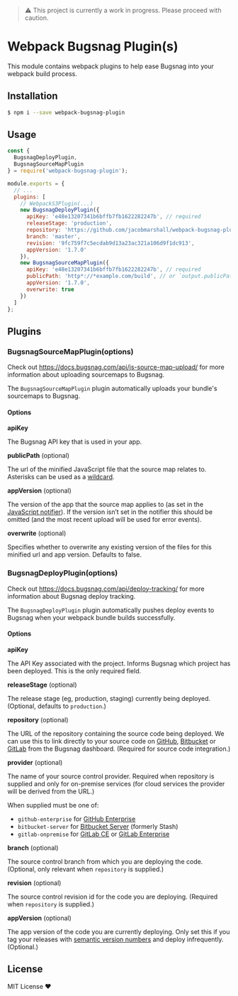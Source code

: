 > ⚠️ This project is currently a work in progress. Please proceed with caution.

# Webpack Bugsnag Plugin(s)

This module contains webpack plugins to help ease Bugsnag into your webpack build process.

## Installation

```sh
$ npm i --save webpack-bugsnag-plugin
```

## Usage

```js
const {
  BugsnagDeployPlugin,
  BugsnagSourceMapPlugin
} = require('webpack-bugsnag-plugin');

module.exports = {
  // ...
  plugins: [
    // WebpackS3Plugin(...)
    new BugsnagDeployPlugin({
      apiKey: 'e48e13207341b6bffb7fb1622282247b', // required
      releaseStage: 'production',
      repository: 'https://github.com/jacobmarshall/webpack-bugsnag-plugin.git',
      branch: 'master',
      revision: '9fc759f7c5ecdab9d13a23ac321a106d9f1dc913', 
      appVersion: '1.7.0'
    }),
    new BugsnagSourceMapPlugin({
      apiKey: 'e48e13207341b6bffb7fb1622282247b', // required
      publicPath: 'http*://*example.com/build', // or `output.publicPath`
      appVersion: '1.7.0',
      overwrite: true
    })
  ]
};
```

## Plugins

### BugsnagSourceMapPlugin(options)

Check out https://docs.bugsnag.com/api/js-source-map-upload/ for more information about uploading sourcemaps to Bugsnag.

The `BugsnagSourceMapPlugin` plugin automatically uploads your bundle's sourcemaps to Bugsnag.

#### Options

**apiKey**

The Bugsnag API key that is used in your app.

**publicPath** (optional)

The url of the minified JavaScript file that the source map relates to. Asterisks can be used as a [wildcard](https://docs.bugsnag.com/api/js-source-map-upload/#do-you-support-partial-matching-wildcards-for-the-minified-url).

**appVersion** (optional)

The version of the app that the source map applies to (as set in the [JavaScript notifier](https://docs.bugsnag.com/platforms/browsers/configuration-options/#appversion)). If the version isn’t set in the notifier this should be omitted (and the most recent upload will be used for error events).

**overwrite** (optional)

Specifies whether to overwrite any existing version of the files for this minified url and app version. Defaults to false.

### BugsnagDeployPlugin(options)

Check out https://docs.bugsnag.com/api/deploy-tracking/ for more information about Bugsnag deploy tracking.

The `BugsnagDeployPlugin` plugin automatically pushes deploy events to Bugsnag when your webpack bundle builds successfully.

#### Options

**apiKey**

The API Key associated with the project. Informs Bugsnag which project has been deployed. This is the only required field.

**releaseStage** (optional)

The release stage (eg, production, staging) currently being deployed. (Optional, defaults to `production`.)

**repository** (optional)

The URL of the repository containing the source code being deployed. We can use this to link directly to your source code on [GitHub](https://github.com/), [Bitbucket](https://bitbucket.org/) or [GitLab](https://gitlab.com/) from the Bugsnag dashboard. (Required for source code integration.)

**provider** (optional)

The name of your source control provider. Required when repository is supplied and only for on-premise services (for cloud services the provider will be derived from the URL.)

When supplied must be one of:

- `github-enterprise` for [GitHub Enterprise](https://enterprise.github.com/)
- `bitbucket-server` for [Bitbucket Server](https://www.atlassian.com/software/bitbucket/server) (formerly Stash)
- `gitlab-onpremise` for [GitLab CE](https://about.gitlab.com/downloads/) or [GitLab Enterprise](https://about.gitlab.com/downloads-ee/)

**branch** (optional)

The source control branch from which you are deploying the code. (Optional, only relevant when `repository` is supplied.)

**revision** (optional)

The source control revision id for the code you are deploying. (Required when `repository` is supplied.)

**appVersion** (optional)

The app version of the code you are currently deploying. Only set this if you tag your releases with [semantic version numbers](http://semver.org/) and deploy infrequently. (Optional.)

## License

MIT License ❤️
